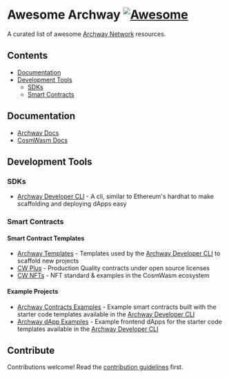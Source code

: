 # Awesome Archway [![Awesome](https://awesome.re/badge.svg)](https://awesome.re)

A curated list of awesome [Archway Network](https://archway.io) resources.


## Contents

- [Documentation](#documentation)
- [Development Tools](#development-tools)
  - [SDKs](#sdks)
  - [Smart Contracts](#smart-contracts)


## Documentation

- [Archway Docs](https://docs.archway.io)
- [CosmWasm Docs](https://docs.cosmwasm.com/docs/1.0)


## Development Tools

### SDKs

- [Archway Developer CLI](https://github.com/archway-network/archway-cli) - A cli, similar to Ethereum's hardhat to make scaffolding and deploying dApps easy

### Smart Contracts

#### Smart Contract Templates

- [Archway Templates](https://github.com/archway-network-archway-templates) - Templates used by the [Archway Developer CLI](https://github.com/archway-network/archway-cli) to scaffold new projects
- [CW Plus](https://github.com/CosmWasm/cw-plus) - Production Quality contracts under open source licenses
- [CW NFTs](https://github.com/CosmWasm/cw-nfts) - NFT standard & examples in the CosmWasm ecosystem

#### Example Projects

- [Archway Contracts Examples](https://github.com/archway-network/contracts-examples) - Example smart contracts built with the starter code templates available in the [Archway Developer CLI](https://github.com/archway-network/archway-cli)
- [Archway dApp Examples](https://github.com/archway-network/dApp-examples) - Example frontend dApps for the starter code templates available in the [Archway Developer CLI](https://github.com/archway-network/archway-cli)


## Contribute

Contributions welcome! Read the [contribution guidelines](contributing.md) first.
